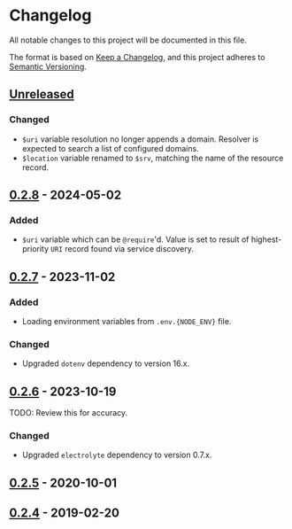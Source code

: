 # Changelog
All notable changes to this project will be documented in this file.

The format is based on [Keep a Changelog](https://keepachangelog.com/en/1.0.0/),
and this project adheres to [Semantic Versioning](https://semver.org/spec/v2.0.0.html).

## [Unreleased]
### Changed
- `$uri` variable resolution no longer appends a domain.  Resolver is expected
to search a list of configured domains.
- `$location` variable renamed to `$srv`, matching the name of the resource
record.

## [0.2.8] - 2024-05-02
### Added
- `$uri` variable which can be `@require`'d.  Value is set to result of
highest-priority `URI` record found via service discovery.

## [0.2.7] - 2023-11-02
### Added
- Loading environment variables from `.env.{NODE_ENV}` file.

### Changed
- Upgraded `dotenv` dependency to version 16.x.

## [0.2.6] - 2023-10-19

TODO: Review this for accuracy.

### Changed
- Upgraded `electrolyte` dependency to version 0.7.x.

## [0.2.5] - 2020-10-01

## [0.2.4] - 2019-02-20

[Unreleased]: https://github.com/bixbyjs/bixby/compare/v0.2.8...HEAD
[0.2.8]: https://github.com/bixbyjs/bixby/compare/v0.2.7...v0.2.8
[0.2.7]: https://github.com/bixbyjs/bixby/compare/v0.2.6...v0.2.7
[0.2.6]: https://github.com/bixbyjs/bixby/compare/v0.2.5...v0.2.6
[0.2.5]: https://github.com/bixbyjs/bixby/compare/v0.2.4...v0.2.5
[0.2.4]: https://github.com/bixbyjs/bixby/compare/v0.2.3...v0.2.4
